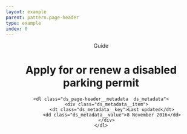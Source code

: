 ```yaml
---
layout: example
parent: pattern.page-header
type: example
index: 0
---
```


<header class="ds_page-header">
    <span class="ds_page-header__label  ds_content-label">Guide</span>
    <h1 class="ds_page-header__title">Apply for or renew a disabled parking permit</h1>

    <dl class="ds_page-header__metadata  ds_metadata">
        <div class="ds_metadata__item">
            <dt class="ds_metadata__key">Last updated</dt>
            <dd class="ds_metadata__value">8 November 2016</dd>
        </div>
    </dl>
</header>
